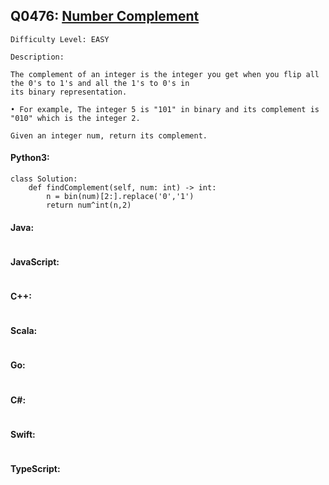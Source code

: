 ## Q0476: [Number Complement](https://leetcode.com/problems/number-complement/)

```
Difficulty Level: EASY
```

```
Description:

The complement of an integer is the integer you get when you flip all the 0's to 1's and all the 1's to 0's in
its binary representation.

• For example, The integer 5 is "101" in binary and its complement is "010" which is the integer 2.

Given an integer num, return its complement.
```

#### Python3:

```
class Solution:
    def findComplement(self, num: int) -> int:
        n = bin(num)[2:].replace('0','1')
        return num^int(n,2)
```

#### Java:

```

```

#### JavaScript:

```

```

#### C++:

```

```

#### Scala:

```

```

#### Go:

```

```

#### C#:

```

```

#### Swift:

```

```

#### TypeScript:

```

```